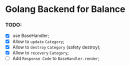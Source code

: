 # Golang Backend for Balance

### TODO:
- [x] use BaseHandler;
- [x] Allow to `update` `Category`;
- [x] Allow to `destroy` `Category` (safety destroy);
- [x] Allow to `recovery` `Category`;
- [ ] Add `Response Code` to `BaseHandler.render`;
